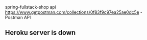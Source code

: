 spring-fullstack-shop api
https://www.getpostman.com/collections/0f83f9c97ea25ae0dc5e - Postman API

## Heroku server is down

